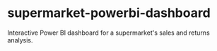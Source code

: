 # supermarket-powerbi-dashboard
Interactive Power BI dashboard for a supermarket's sales and returns analysis.
